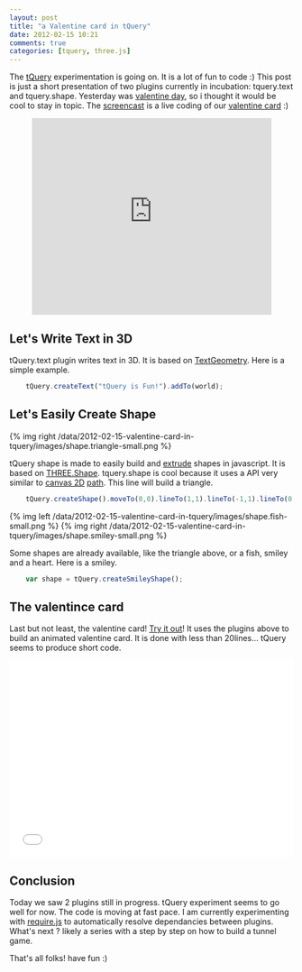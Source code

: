 ```yaml
---
layout: post
title: "a Valentine card in tQuery"
date: 2012-02-15 10:21
comments: true
categories: [tquery, three.js]
---
```


The [tQuery](https://github.com/jeromeetienne/tquery) experimentation is going on.
It is a lot of fun to code :)
This post is just a short presentation of two plugins currently in incubation:
tquery.text and tquery.shape.
Yesterday was
[valentine day](http://en.wikipedia.org/wiki/Valentine's_Day),
so i thought it would be cool to stay in topic.
The
[screencast](http://www.youtube.com/watch?v=8EHqrAXcKrY)
is a live coding of our
[valentine card](/data/2012-02-15-valentine-card-in-tquery/) :)

<center>
	<iframe width="425" height="349" src="http://www.youtube.com/embed/8EHqrAXcKrY" frameborder="0" allowfullscreen></iframe>
</center>

<!-- more -->

## Let's Write Text in 3D

tQuery.text plugin writes text in 3D.
It is based on
[TextGeometry](https://github.com/mrdoob/three.js/blob/master/src/extras/geometries/TextGeometry.js).
Here is a simple example.

```javascript
    tQuery.createText("tQuery is Fun!").addTo(world);
```

## Let's Easily Create Shape

{% img right  /data/2012-02-15-valentine-card-in-tquery/images/shape.triangle-small.png	%}

tQuery shape is made to easily build and
[extrude](http://en.wikipedia.org/wiki/Extrusion)
shapes in javascript.
It is based on
[THREE.Shape](https://github.com/mrdoob/three.js/blob/master/src/extras/core/Shape.js).
tquery.shape is cool because it uses a API very similar to
[canvas 2D](http://www.whatwg.org/specs/web-apps/current-work/multipage/the-canvas-element.html#complex-shapes-\(paths\))
[path](https://developer.mozilla.org/en/Canvas_tutorial/Drawing_shapes).
This line will build a triangle.

```javascript
    tQuery.createShape().moveTo(0,0).lineTo(1,1).lineTo(-1,1).lineTo(0,0);
```

{% img left  /data/2012-02-15-valentine-card-in-tquery/images/shape.fish-small.png	%}
{% img right /data/2012-02-15-valentine-card-in-tquery/images/shape.smiley-small.png	%}

Some shapes are already available, like the triangle above, or a fish, smiley
and a heart. Here is a smiley.

```javascript
    var shape = tQuery.createSmileyShape();
```

## The valentince card

Last but not least, the valentine card!
[Try it out](/data/2012-02-15-valentine-card-in-tquery/)!
It uses the plugins above to build an animated valentine card.
It is done with less than 20lines...
tQuery seems to produce short code.

<iframe src="/data/2012-02-15-valentine-card-in-tquery/"
	webkitallowfullscreen mozallowfullscreen allowfullscreen 
	width="100%" height="349" frameborder="0">
</iframe>

## Conclusion

Today we saw 2 plugins still in progress.
tQuery experiment seems to go well for now.
The code is moving at fast pace.
I am currently experimenting with [require.js](http://requirejs.org/)
to automatically resolve dependancies between plugins.
What's next ? likely a series with a step by step on how to build a tunnel game.

That's all folks! have fun :)

